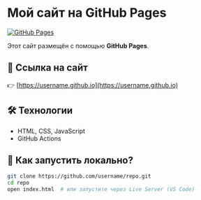 # Мой сайт на GitHub Pages  

[![GitHub Pages](https://img.shields.io/badge/GitHub%20Pages-Live-brightgreen)](https://username.github.io)  

Этот сайт размещён с помощью **GitHub Pages**.  

## 🔗 Ссылка на сайт  
👉 [https://username.github.io](https://username.github.io)  

## 🛠 Технологии  
- HTML, CSS, JavaScript  
- GitHub Actions  

## 🚀 Как запустить локально?  
```sh
git clone https://github.com/username/repo.git
cd repo
open index.html  # или запустите через Live Server (VS Code)
